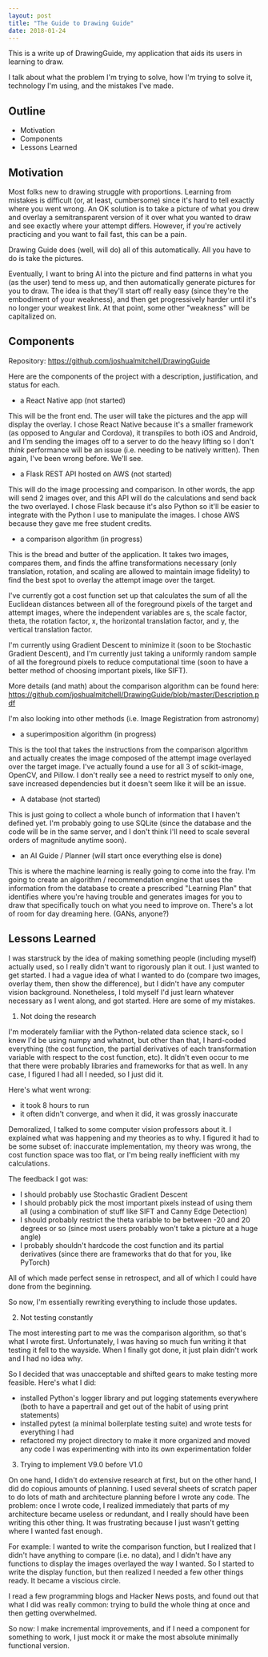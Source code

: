 ```yaml
---
layout: post
title: "The Guide to Drawing Guide"
date: 2018-01-24
---
```


This is a write up of DrawingGuide, my application that aids its users in learning to draw.

I talk about what the problem I'm trying to solve, how I'm trying to solve it, technology I'm using, and the mistakes I've made.

## Outline

- Motivation
- Components
- Lessons Learned

## Motivation

Most folks new to drawing struggle with proportions. Learning from mistakes is difficult (or, at least, cumbersome) since it's hard to tell exactly where you went wrong. An OK solution is to take a picture of what you drew and overlay a semitransparent version of it over what you wanted to draw and see exactly where your attempt differs. However, if you're actively practicing and you want to fail fast, this can be a pain. 

Drawing Guide does (well, will do) all of this automatically. All you have to do is take the pictures.

Eventually, I want to bring AI into the picture and find patterns in what you (as the user) tend to mess up, and then automatically generate pictures for you to draw. The idea is that they'll start off really easy (since they're the embodiment of your weakness), and then get progressively harder until it's no longer your weakest link. At that point, some other "weakness" will be capitalized on.

## Components

Repository: https://github.com/joshualmitchell/DrawingGuide

Here are the components of the project with a description, justification, and status for each.

- a React Native app (not started)

This will be the front end. The user will take the pictures and the app will display the overlay. I chose React Native because it's a smaller framework (as opposed to Angular and Cordova), it transpiles to both iOS and Android, and I'm sending the images off to a server to do the heavy lifting so I don't *think* performance will be an issue (i.e. needing to be natively written). Then again, I've been wrong before. We'll see.

- a Flask REST API hosted on AWS (not started)

This will do the image processing and comparison. In other words, the app will send 2 images over, and this API will do the calculations and send back the two overlayed. I chose Flask because it's also Python so it'll be easier to integrate with the Python I use to manipulate the images. I chose AWS because they gave me free student credits.

- a comparison algorithm (in progress)

This is the bread and butter of the application. It takes two images, compares them, and finds the affine transformations necessary (only translation, rotation, and scaling are allowed to maintain image fidelity) to find the best spot to overlay the attempt image over the target.

I've currently got a cost function set up that calculates the sum of all the Euclidean distances between all of the foreground pixels of the target and attempt images, where the independent variables are s, the scale factor, theta, the rotation factor, x, the horizontal translation factor, and y, the vertical translation factor. 

I'm currently using Gradient Descent to minimize it (soon to be Stochastic Gradient Descent), and I'm currently just taking a uniformly random sample of all the foreground pixels to reduce computational time (soon to have a better method of choosing important pixels, like SIFT).

More details (and math) about the comparison algorithm can be found here: https://github.com/joshualmitchell/DrawingGuide/blob/master/Description.pdf

I'm also looking into other methods (i.e. Image Registration from astronomy)

- a superimposition algorithm (in progress)

This is the tool that takes the instructions from the comparison algorithm and actually creates the image composed of the attempt image overlayed over the target image. I've actually found a use for all 3 of scikit-image, OpenCV, and Pillow. I don't really see a need to restrict myself to only one, save increased dependencies but it doesn't seem like it will be an issue.

- A database (not started)

This is just going to collect a whole bunch of information that I haven't defined yet. I'm probably going to use SQLite (since the database and the code will be in the same server, and I don't think I'll need to scale several orders of magnitude anytime soon).

- an AI Guide / Planner (will start once everything else is done)

This is where the machine learning is really going to come into the fray. I'm going to create an algorithm / recommendation engine that uses the information from the database to create a prescribed "Learning Plan" that identifies where you're having trouble and generates images for you to draw that specifically touch on what you need to improve on. There's a lot of room for day dreaming here. (GANs, anyone?)

## Lessons Learned

I was starstruck by the idea of making something people (including myself) actually used, so I really didn't want to rigorously plan it out. I just wanted to get started. I had a vague idea of what I wanted to do (compare two images, overlay them, then show the difference), but I didn't have any computer vision background. Nonetheless, I told myself I'd just learn whatever necessary as I went along, and got started. Here are some of my mistakes.

1. Not doing the research

I'm moderately familiar with the Python-related data science stack, so I knew I'd be using numpy and whatnot, but other than that, I hard-coded everything (the cost function, the partial derivatives of each transformation variable with respect to the cost function, etc). It didn't even occur to me that there were probably libraries and frameworks for that as well. In any case, I figured I had all I needed, so I just did it. 

Here's what went wrong:

- it took 8 hours to run
- it often didn't converge, and when it did, it was grossly inaccurate

Demoralized, I talked to some computer vision professors about it. I explained what was happening and my theories as to why. I figured it had to be some subset of: inaccurate implementation, my theory was wrong, the cost function space was too flat, or I'm being really inefficient with my calculations.

The feedback I got was:

- I should probably use Stochastic Gradient Descent
- I should probably pick the most important pixels instead of using them all (using a combination of stuff like SIFT and Canny Edge Detection)
- I should probably restrict the theta variable to be between -20 and 20 degrees or so (since most users probably won't take a picture at a huge angle)
- I probably shouldn't hardcode the cost function and its partial derivatives (since there are frameworks that do that for you, like PyTorch)

All of which made perfect sense in retrospect, and all of which I could have done from the beginning.

So now, I'm essentially rewriting everything to include those updates.

2. Not testing constantly

The most interesting part to me was the comparison algorithm, so that's what I wrote first. Unfortunately, I was having so much fun writing it that testing it fell to the wayside. When I finally got done, it just plain didn't work and I had no idea why.

So I decided that was unacceptable and shifted gears to make testing more feasible. Here's what I did:

- installed Python's logger library and put logging statements everywhere (both to have a papertrail and get out of the habit of using print statements)
- installed pytest (a minimal boilerplate testing suite) and wrote tests for everything I had
- refactored my project directory to make it more organized and moved any code I was experimenting with into its own experimentation folder

3. Trying to implement V9.0 before V1.0

On one hand, I didn't do extensive research at first, but on the other hand, I did do copious amounts of planning. I used several sheets of scratch paper to do lots of math and architecture planning before I wrote any code. The problem: once I wrote code, I realized immediately that parts of my architecture became useless or redundant, and I really should have been writing this other thing. It was frustrating because I just wasn't getting where I wanted fast enough.

For example: I wanted to write the comparison function, but I realized that I didn't have anything to compare (i.e. no data), and I didn't have any functions to display the images overlayed the way I wanted. So I started to write the display function, but then realized I needed a few other things ready. It became a viscious circle.

I read a few programming blogs and Hacker News posts, and found out that what I did was really common: trying to build the whole thing at once and then getting overwhelmed.

So now: I make incremental improvements, and if I need a component for something to work, I just mock it or make the most absolute minimally functional version.
